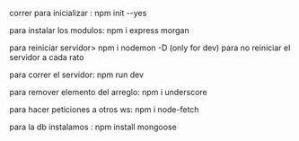 correr para inicializar : npm init --yes

para instalar los modulos: npm i express morgan

para reiniciar servidor> npm i nodemon -D (only for dev) para no reiniciar el servidor a cada rato

para correr el servidor: npm run dev 

para remover elemento del arreglo: npm i underscore

para hacer peticiones a otros ws: npm i node-fetch

para la db instalamos : npm install mongoose